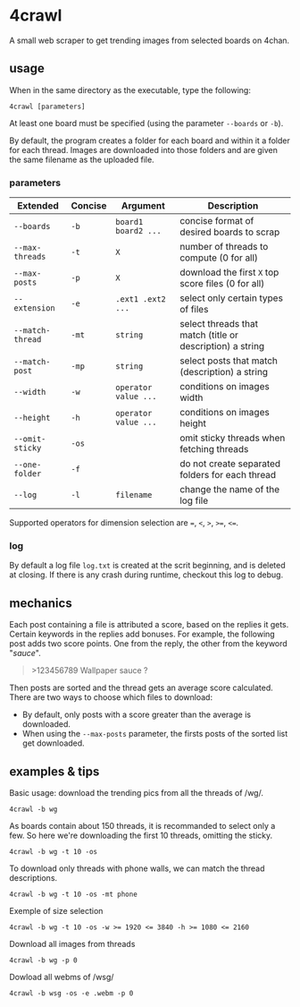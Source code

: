 # 4crawl

A small web scraper to get trending images from selected boards on 4chan.

## usage

When in the same directory as the executable, type the following:

    4crawl [parameters]

At least one board must be specified (using the parameter `--boards` or `-b`).

By default, the program creates a folder for each board and within it a folder for each thread.
Images are downloaded into those folders and are given the same filename as the uploaded file.

### parameters

Extended | Concise | Argument | Description
------------------ | ----------------- | -------- | -----------
`--boards` | `-b` | `board1 board2 ...` | concise format of desired boards to scrap
`--max-threads` | `-t` | `X` | number of threads to compute (0 for all)
`--max-posts` | `-p` | `X` | download the first `X` top score files (0 for all)
`--extension` | `-e` | `.ext1 .ext2 ...` | select only certain types of files
`--match-thread` | `-mt` | `string` | select threads that match (title or description) a string
`--match-post` | `-mp` | `string` | select posts that match (description) a string
`--width` | `-w` | `operator value ...` | conditions on images width
`--height` | `-h` | `operator value ...` | conditions on images height
`--omit-sticky` | `-os` | | omit sticky threads when fetching threads
`--one-folder` | `-f` | | do not create separated folders for each thread
`--log` | `-l` | `filename` | change the name of the log file

Supported operators for dimension selection are `=`, `<`, `>`, `>=`, `<=`.

### log

By default a log file `log.txt` is created at the scrit beginning, and is deleted at closing.
If there is any crash during runtime, checkout this log to debug.

## mechanics

Each post containing a file is attributed a score, based on the replies it gets.
Certain keywords in the replies add bonuses. For example, the following post adds two score points.
One from the reply, the other from the keyword "_sauce_".
> \>123456789
> Wallpaper sauce ?

Then posts are sorted and the thread gets an average score calculated.
There are two ways to choose which files to download:
 * By default, only posts with a score greater than the average is downloaded.
 * When using the `--max-posts` parameter, the firsts posts of the sorted list get downloaded.

## examples & tips

Basic usage: download the trending pics from all the threads of /wg/.

    4crawl -b wg

As boards contain about 150 threads, it is recommanded to select only a few.
So here we're downloading the first 10 threads, omitting the sticky.

    4crawl -b wg -t 10 -os

To download only threads with phone walls, we can match the thread descriptions.

    4crawl -b wg -t 10 -os -mt phone

Exemple of size selection

    4crawl -b wg -t 10 -os -w >= 1920 <= 3840 -h >= 1080 <= 2160

Download all images from threads

    4crawl -b wg -p 0

Dowload all webms of /wsg/

    4crawl -b wsg -os -e .webm -p 0
